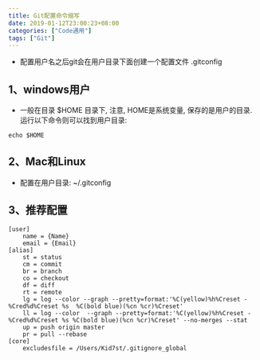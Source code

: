 ```yaml
---
title: Git配置命令缩写
date: 2019-01-12T23:00:23+08:00
categories: ["Code通用"]
tags: ["Git"]
---
```


- 配置用户名之后git会在用户目录下面创建一个配置文件 .gitconfig

## 1、windows用户

- 一般在目录 $HOME 目录下, 注意, HOME是系统变量, 保存的是用户的目录. 运行以下命令则可以找到用户目录:

```angular2
echo $HOME
```

## 2、Mac和Linux

- 配置在用户目录: ~/.gitconfig

## 3、推荐配置

```angular2
[user]
    name = {Name}
    email = {Email}
[alias]
    st = status
    cm = commit
    br = branch
    co = checkout
    df = diff
    rt = remote
    lg = log --color --graph --pretty=format:'%C(yellow)%h%Creset -%Cred%d%Creset %s  %C(bold blue)(%cn %cr)%Creset'
    ll = log --color  --graph --pretty=format:'%C(yellow)%h%Creset -%Cred%d%Creset %s %C(bold blue)(%cn %cr)%Creset' --no-merges --stat
    up = push origin master
    pr = pull --rebase
[core]
    excludesfile = /Users/Kid7st/.gitignore_global
```
